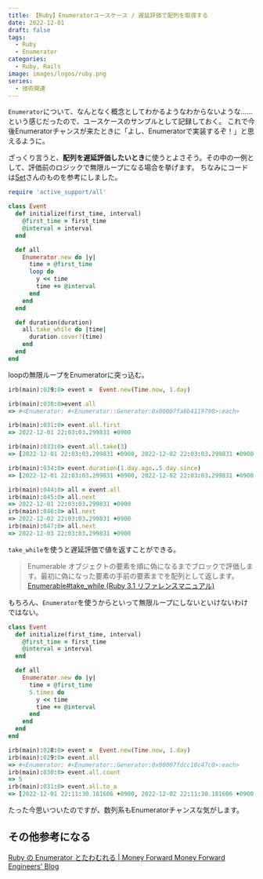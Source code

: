 ```yaml
---
title: 【Ruby】Enumeratorユースケース / 遅延評価で配列を取得する
date: 2022-12-01
draft: false
tags:
  - Ruby
  - Enumerator
categories:
  - Ruby, Rails
image: images/logos/ruby.png
series:
  - 技術関連
---
```


`Enumerator`について、なんとなく概念としてわかるようなわからないような……という感じだったので、ユースケースのサンプルとして記録しておく。
これで今後Enumeratorチャンスが来たときに「よし、Enumeratorで実装するぞ！」と思えるように。

ざっくり言うと、**配列を遅延評価したいとき**に使うとよさそう。その中の一例として、評価前のロジックで無限ループになる場合を挙げます。
ちなみにコードは[Set](https://twitter.com/dscqqt)さんのものを参考にしました。

```rb
require 'active_support/all'

class Event
  def initialize(first_time, interval)
    @first_time = first_time
    @interval = interval
  end

  def all
    Enumerator.new do |y|
      time = @first_time
      loop do
        y << time
        time += @interval
      end
    end
  end

  def duration(duration)
    all.take_while do |time|
      duration.cover?(time)
    end
  end
end
```

loopの無限ループをEnumeratorに突っ込む。

```rb
irb(main):029:0> event =  Event.new(Time.now, 1.day)

irb(main):030:0>event.all
=> #<Enumerator: #<Enumerator::Generator:0x00007fa6b4119790>:each>

irb(main):031:0> event.all.first
=> 2022-12-01 22:03:03.299831 +0900

irb(main):033:0> event.all.take(3)
=> [2022-12-01 22:03:03.299831 +0900, 2022-12-02 22:03:03.299831 +0900, 2022-12-03 22:03:03.299831 +0900]

irb(main):034:0> event.duration(1.day.ago..5.day.since)
=> [2022-12-01 22:03:03.299831 +0900, 2022-12-02 22:03:03.299831 +0900, 2022-12-03 22:03:03.299831 +0900, 2022-12-04 22:03:03.299831 +0900, 2022-12-05 22:03:03.299831 +0900, 2022-12-06 22:03:03.299831 +0900]

irb(main):044:0> all = event.all
irb(main):045:0> all.next
=> 2022-12-01 22:03:03.299831 +0900
irb(main):046:0> all.next
=> 2022-12-02 22:03:03.299831 +0900
irb(main):047:0> all.next
=> 2022-12-03 22:03:03.299831 +0900
```

`take_while`を使うと遅延評価で値を返すことができる。

> Enumerable オブジェクトの要素を順に偽になるまでブロックで評価します。最初に偽になった要素の手前の要素までを配列として返します。
[Enumerable\#take\_while \(Ruby 3\.1 リファレンスマニュアル\)](https://docs.ruby-lang.org/ja/latest/method/Enumerable/i/take_while.html)


もちろん、`Enumerator`を使うからといって無限ループにしないといけないわけではない。

```rb
class Event
  def initialize(first_time, interval)
    @first_time = first_time
    @interval = interval
  end

  def all
    Enumerator.new do |y|
      time = @first_time
      5.times do
        y << time
        time += @interval
      end
    end
  end
end
```

```rb
irb(main):028:0> event =  Event.new(Time.now, 1.day)
irb(main):029:0> event.all
=> #<Enumerator: #<Enumerator::Generator:0x00007fdcc10c47c0>:each>
irb(main):030:0> event.all.count
=> 5
irb(main):031:0> event.all.to_a
=> [2022-12-01 22:11:30.181606 +0900, 2022-12-02 22:11:30.181606 +0900, 2022-12-03 22:11:30.181606 +0900, 2022-12-04 22:11:30.181606 +0900, 2022-12-05 22:11:30.181606 +0900]
```

たった今思いついたのですが、数列系もEnumeratorチャンスな気がします。


## その他参考になる

[Ruby の Enumerator とたわむれる \| Money Forward Money Forward Engineers' Blog](https://moneyforward.com/engineers_blog/2020/02/04/ruby-enumerator/)
